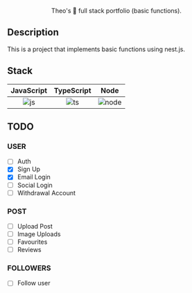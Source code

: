 <p align="center">Theo's 🐶 full stack portfolio (basic functions).
</p>

## Description

This is a project that implements basic functions using nest.js.

## Stack

| JavaScript | TypeScript |  Node   |
| :--------: | :--------: | :-----: |
|   ![js]    |   ![ts]    | ![node] |

## TODO

### USER

- [ ] Auth
- [x] Sign Up
- [x] Email Login
- [ ] Social Login
- [ ] Withdrawal Account

### POST

- [ ] Upload Post
- [ ] Image Uploads
- [ ] Favourites
- [ ] Reviews

### FOLLOWERS

- [ ] Follow user

<!-- Stack Icon Refernces -->

[js]: https://raw.githubusercontent.com/n0hack/readme-template/da870eab8e4ee69e6990f9e2e560719d2ef0ad86/images/stack/javascript.svg
[ts]: https://raw.githubusercontent.com/n0hack/readme-template/da870eab8e4ee69e6990f9e2e560719d2ef0ad86/images/stack/typescript.svg
[node]: https://raw.githubusercontent.com/n0hack/readme-template/da870eab8e4ee69e6990f9e2e560719d2ef0ad86/images/stack/node.svg
